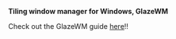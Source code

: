 **Tiling window manager for Windows, GlazeWM**

Check out the GlazeWM guide [here](https://incident-clarity.github.io/glazeWM-windows/)!!
